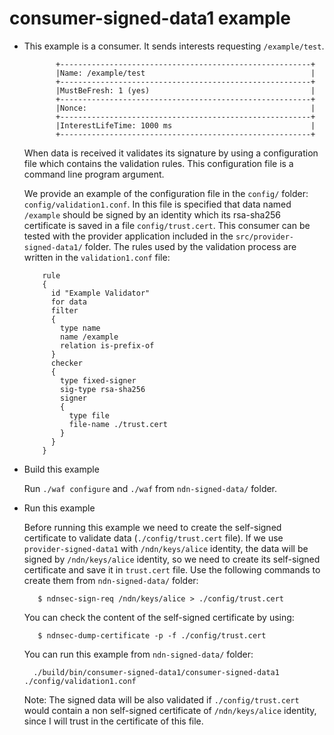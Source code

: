 consumer-signed-data1 example
=============================


- This example is a consumer. It sends interests requesting `/example/test`. 

             +--------------------------------------------------------+
             |Name: /example/test                                     |
             +--------------------------------------------------------+
             |MustBeFresh: 1 (yes)                                    |
             +--------------------------------------------------------+
             |Nonce:                                                  |
             +--------------------------------------------------------+
             |InterestLifeTime: 1000 ms                               |
             +--------------------------------------------------------+


  When data is received it validates its signature by using a configuration
  file which contains the validation rules. This configuration file is
  a command line program argument. 

  We provide an example of the configuration file in the `config/` folder: 
  `config/validation1.conf`. In this file
  is specified that data named `/example` should be signed by an identity which 
  its rsa-sha256 certificate is saved in a file `config/trust.cert`.
  This consumer can be tested with the provider application included in the 
  `src/provider-signed-data1/` folder. 
  The rules used by
  the validation process are written in the `validation1.conf` file:

          rule
          {
            id "Example Validator"
            for data
            filter
            {
              type name
              name /example
              relation is-prefix-of
            }
            checker
            {
              type fixed-signer
              sig-type rsa-sha256
              signer
              {
                type file
                file-name ./trust.cert
              }
            }
          }


- Build this example

    Run `./waf configure` and `./waf` from `ndn-signed-data/` folder. 

- Run this example

    Before running this example we need to create the self-signed certificate to
    validate data (`./config/trust.cert` file). 
    If we use `provider-signed-data1` with `/ndn/keys/alice` identity, the data will
    be signed by `/ndn/keys/alice` identity, so we need to create 
    its self-signed certificate and save it in `trust.cert` file. Use
    the following commands to create them from `ndn-signed-data/` folder:

         $ ndnsec-sign-req /ndn/keys/alice > ./config/trust.cert
 
    You can check the content of the self-signed certificate by using:

         $ ndnsec-dump-certificate -p -f ./config/trust.cert

    You can run this example from `ndn-signed-data/` folder:

        ./build/bin/consumer-signed-data1/consumer-signed-data1 ./config/validation1.conf


    Note: The signed data will be also validated if `./config/trust.cert` would
          contain a non self-signed certificate of `/ndn/keys/alice` identity, 
          since I will trust in the certificate of this file.
